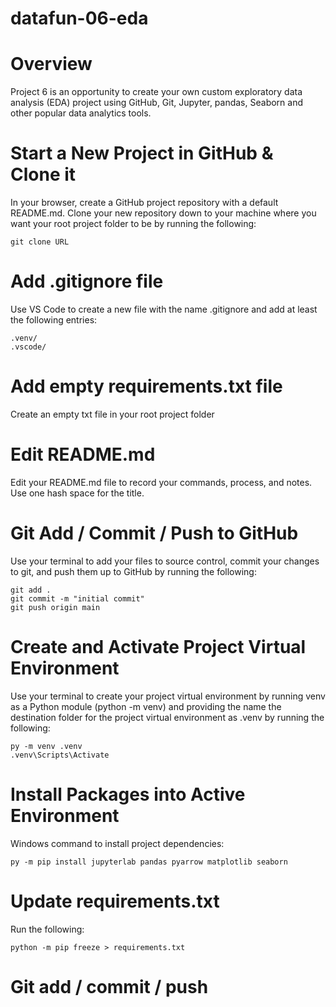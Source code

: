 # datafun-06-eda

# Overview
Project 6 is an opportunity to create your own custom exploratory data analysis (EDA) project using GitHub, Git, Jupyter, pandas, Seaborn and other popular data analytics tools.

# Start a New Project in GitHub & Clone it
In your browser, create a GitHub project repository with a default README.md. Clone your new repository down to your machine where you want your root project folder to be by running the following:
```
git clone URL
```

# Add .gitignore file
Use VS Code to create a new file with the name .gitignore and add at least the following entries:
```
.venv/
.vscode/
```

# Add empty requirements.txt file
Create an empty txt file in your root project folder

# Edit README.md
Edit your README.md file to record your commands, process, and notes. Use one hash space for the title.

# Git Add / Commit / Push to GitHub
Use your terminal to add your files to source control, commit your changes to git, and push them up to GitHub by running the following:
```
git add .
git commit -m "initial commit"
git push origin main
```

# Create and Activate Project Virtual Environment
Use your terminal to create your project virtual environment by running venv as a Python module (python -m venv) and providing the name the destination folder for the project virtual environment as .venv by running the following:
```
py -m venv .venv
.venv\Scripts\Activate
```

# Install Packages into Active Environment
Windows command to install project dependencies:
```
py -m pip install jupyterlab pandas pyarrow matplotlib seaborn
```

# Update requirements.txt
Run the following:
```
python -m pip freeze > requirements.txt
```

# Git add / commit / push
